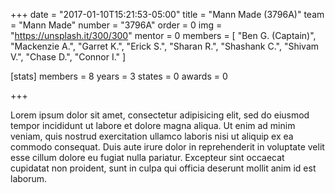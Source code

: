 +++
date = "2017-01-10T15:21:53-05:00"
title = "Mann Made (3796A)"
team = "Mann Made"
number  = "3796A"
order = 0
img = "https://unsplash.it/300/300"
mentor = 0
members = [
  "Ben G. (Captain)",
  "Mackenzie A.",
  "Garret K.",
  "Erick S.",
  "Sharan R.",
  "Shashank C.",
  "Shivam V.",
  "Chase D.",
  "Connor I."
]

  [stats]
    members = 8
    years   = 3
    states  = 0
    awards  = 0




+++

Lorem ipsum dolor sit amet, consectetur adipisicing elit, sed do eiusmod tempor incididunt ut labore et dolore magna aliqua. Ut enim ad minim veniam, quis nostrud exercitation ullamco laboris nisi ut aliquip ex ea commodo consequat. Duis aute irure dolor in reprehenderit in voluptate velit esse cillum dolore eu fugiat nulla pariatur. Excepteur sint occaecat cupidatat non proident, sunt in culpa qui officia deserunt mollit anim id est laborum.
